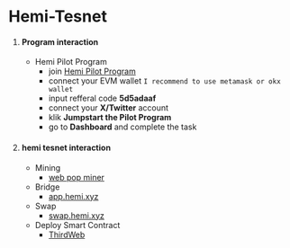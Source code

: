 # Hemi-Tesnet

1. #### Program interaction
   + Hemi Pilot Program
      - join [Hemi Pilot Program](https://points.absinthe.network/hemi/start)
      - connect your EVM wallet `I recommend to use metamask or okx wallet`
      - input refferal code **5d5adaaf**
      - connect your **X/Twitter** account
      - klik **Jumpstart the Pilot Program**
      - go to **Dashboard** and complete the task

3. #### hemi tesnet interaction
   + Mining
      - [web pop miner](https://pop-miner.hemi.xyz/manage)
   + Bridge
      - [app.hemi.xyz](https://app.hemi.xyz/en/tunnel/)
   + Swap
      - [swap.hemi.xyz](https://swap.hemi.xyz/)
   + Deploy Smart Contract
      - [ThirdWeb](https://thirdweb.com/explore)
